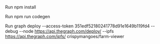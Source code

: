 Run npm install

Run
npm run codegen

Run
graph deploy --access-token 351edf52180241778d91e1649b119fd4     --debug     --node https://api.thegraph.com/deploy/     --ipfs https://api.thegraph.com/ipfs/     crispymangoes/farm-viewer